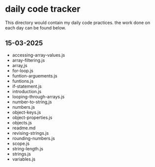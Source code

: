 # daily code tracker
This directory would contain my daily code practices. the work done on each day can be found below. 

## 15-03-2025
  - accessing-array-values.js
  - array-filtering.js
  - array,js
  - for-loop.js
  - funtion-arguements.js
  - funtions.js
  - if-statement.js
  - introduction.js
  - looping-through-arrays.js
  - number-to-string,js
  - numbers.js
  - object-keys.js
  - object-properties.js
  - objects.js
  - readme.md
  - revising-strings.js
  - rounding-numbers.js
  - scope.js
  - string-length.js
  - strings.js
  - variables.js
